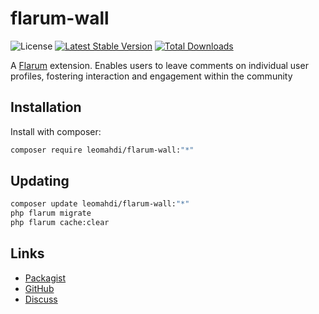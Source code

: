 # flarum-wall

![License](https://img.shields.io/badge/license-MIT-Wu-blue.svg) [![Latest Stable Version](https://img.shields.io/packagist/v/leomahdi/flarum-wall.svg)](https://packagist.org/packages/leomahdi/flarum-wall) [![Total Downloads](https://img.shields.io/packagist/dt/leomahdi/flarum-wall.svg)](https://packagist.org/packages/leomahdi/flarum-wall)

A [Flarum](http://flarum.org) extension. Enables users to leave comments on individual user profiles, fostering interaction and engagement within the community

## Installation

Install with composer:

```sh
composer require leomahdi/flarum-wall:"*"
```

## Updating

```sh
composer update leomahdi/flarum-wall:"*"
php flarum migrate
php flarum cache:clear
```

## Links

- [Packagist](https://packagist.org/packages/leomahdi/flarum-wall)
- [GitHub](https://github.com/leomahdi/flarum-wall)
- [Discuss](https://discuss.flarum.org/d/PUT_DISCUSS_SLUG_HERE)
